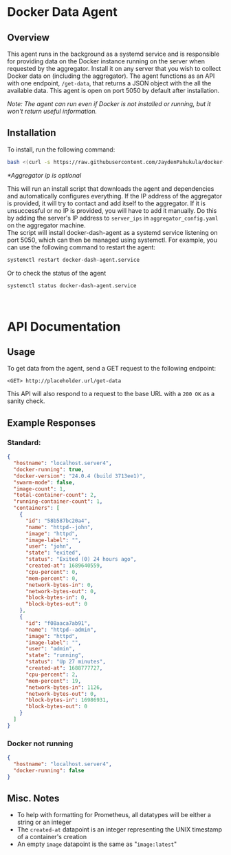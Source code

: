 # Docker Data Agent

## Overview

This agent runs in the background as a systemd service and is responsible for providing data on the Docker instance running on the server when requested by the aggregator. Install it on any server that you wish to collect Docker data on (including the aggregator). The agent functions as an API with one endpoint, `/get-data`, that returns a JSON object with the all the available data. This agent is open on port 5050 by default after installation.

_Note: The agent can run even if Docker is not installed or running, but it won't return useful information._

## Installation

To install, run the following command:

``` bash
bash <(curl -s https://raw.githubusercontent.com/JaydenPahukula/docker-data-exporter/main/agent/scripts/install.sh) [AGGREGATOR_IP*]
```

_*Aggregator ip is optional_  

This will run an install script that downloads the agent and dependencies and automatically configures everything. If the IP address of the aggregator is provided, it will try to contact and add itself to the aggregator. If it is unsuccessful or no IP is provided, you will have to add it manually. Do this by adding the server's IP address to `server_ips` in `aggregator_config.yaml` on the aggregator machine.  
The script will install docker-dash-agent as a systemd service listening on port 5050, which can then be managed using systemctl. For example, you can use the following command to restart the agent:
``` bash
systemctl restart docker-dash-agent.service
```
Or to check the status of the agent
``` bash
systemctl status docker-dash-agent.service
```

</br>

# API Documentation

## Usage

To get data from the agent, send a GET request to the following endpoint:
```
<GET> http://placeholder.url/get-data
```

This API will also respond to a request to the base URL with a `200 OK` as a sanity check.

## Example Responses

### Standard:
``` JSON
{
  "hostname": "localhost.server4",
  "docker-running": true,
  "docker-version": "24.0.4 (build 3713ee1)",
  "swarm-mode": false,
  "image-count": 1,
  "total-container-count": 2,
  "running-container-count": 1,
  "containers": [
    {
      "id": "58b587bc20a4",
      "name": "httpd--john",
      "image": "httpd",
      "image-label": "",
      "user": "john",
      "state": "exited",
      "status": "Exited (0) 24 hours ago",
      "created-at": 1689640559,
      "cpu-percent": 0,
      "mem-percent": 0,
      "network-bytes-in": 0,
      "network-bytes-out": 0,
      "block-bytes-in": 0,
      "block-bytes-out": 0
    },
    {
      "id": "f08aaca7ab91",
      "name": "httpd--admin",
      "image": "httpd",
      "image-label": "",
      "user": "admin",
      "state": "running",
      "status": "Up 27 minutes",
      "created-at": 1688777727,
      "cpu-percent": 2,
      "mem-percent": 19,
      "network-bytes-in": 1126,
      "network-bytes-out": 0,
      "block-bytes-in": 16986931,
      "block-bytes-out": 0
    }
  ]
}
```

### Docker not running
``` JSON
{
  "hostname": "localhost.server4",
  "docker-running": false
}
```

## Misc. Notes

- To help with formatting for Prometheus, all datatypes will be either a string or an integer
- The `created-at` datapoint is an integer representing the UNIX timestamp of a container's creation
- An empty `image` datapoint is the same as "`image:latest`"